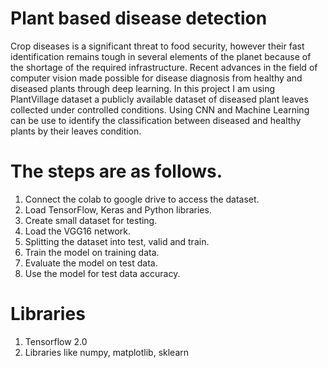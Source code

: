 # Plant based disease detection

Crop diseases is a significant threat to food security, however their fast identification remains tough in several elements of the planet because of the shortage of the required infrastructure. Recent advances in the field of computer vision made possible for disease diagnosis from healthy and diseased plants through deep learning. In this project I am using PlantVillage dataset a publicly available dataset of diseased plant leaves collected under controlled conditions. Using CNN and Machine Learning can be use to identify the classification between diseased and healthy plants by their leaves condition.
# The steps are as follows.

1. Connect the colab to google drive to access the dataset.
2. Load TensorFlow, Keras and Python libraries.
3. Create small dataset for testing.
4. Load the VGG16 network.
5. Splitting the dataset into test, valid and train.
6. Train the model on training data.
7. Evaluate the model on test data.
8. Use the model for test data accuracy.

# Libraries

1. Tensorflow 2.0
2. Libraries like numpy, matplotlib, sklearn
